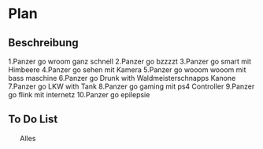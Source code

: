 <h1>Plan</h1>
<h2>Beschreibung</h2>
  1.Panzer go wroom ganz schnell
  2.Panzer go bzzzzt
  3.Panzer go smart mit Himbeere
  4.Panzer go sehen mit Kamera
  5.Panzer go wooom wooom mit bass maschine
  6.Panzer go Drunk with Waldmeisterschnapps Kanone
  7.Panzer go LKW with Tank
  8.Panzer go gaming mit ps4 Controller
  9.Panzer go flink mit internetz
  10.Panzer go epilepsie
<h2>To Do List</h2>
<ul>
  <il>Alles</il>
</ul>
